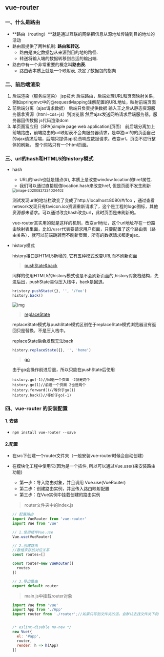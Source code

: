 ## vue-router

### 一、什么是路由

* **路由（routing）**就是通过互联的网络把信息从源地址传输到目的地址的活动
* 路由器提供了两种机制: **路由和转送.**
  * 路由是决定数据包从来源到目的地的路径.
  * 转送将输入端的数据转移到合适的输出端.
* 路由中有一个非常重要的概念叫**路由表**.
  * 路由表本质上就是一个映射表, 决定了数据包的指向



### 二、前后端渲染

1. 后端渲染（服务端渲染） jsp技术 后端路由，后端处理URL和页面映射关系，例如springmvc中的@requestMapping注解配置的URL地址，映射前端页面
2. 前后端分离（ajax请求数据） 后端只负责提供数据 输入王之后从静态资源服务器拿资源（html+css+js）到浏览器  然后ajax发送网络请求后端服务器，服务器回传数据 js代码渲染dom
3. 单页面富应用（SPA[simple page web application]页面） 前后端分离加上前端路由，前端路由的url映射表不会向服务器请求，是单独url的的页面自己的ajax请求后端，后端只提供api负责响应数据请求。改变url，页面不进行整体的刷新。 整个网站只有一个html页面。

### 三、url的hash和HTML5的history模式

 * hash

    * URL的hash也就是锚点(#), 本质上是改变window.location的href属性.
    * 我们可以通过直接赋值location.hash来改变href, 但是页面不发生刷新

   <img src="https://gitee.com/rodrick278/img/raw/master/img/image-20200827224034402.png" alt="image-20200827224034402" style="zoom:80%;" />

   测试发现url的地址栏改变了变成了http://localhost:8080/#/foo ，通过查看network发现只有favicon.ico资源重新请求了，这个是工程的logo图标，其他资源都未请求。可以通过改变hash改变url，此时页面是未刷新的。

   vue-router其实用的就是这样的机制，改变url地址，这个url地址存在一份路由映射表里面，比如`/user`代表要请求用户页面，只要配置了这个路由表（路由关系），就可以前端跳转而不刷新页面，所有的数据请求都走ajax。

   

* history模式

  history接口是HTML5新增的, 它有五种模式改变URL而不刷新页面

  >  [pushState&back](https://developer.mozilla.org/zh-CN/docs/Web/API/History/pushState)

  同样的使用HTML5的history模式也是不会刷新页面的,history对象栈结构，先进后出，pushState类似压入栈中，back是回退。

  ```js
  hristory.pushState({}, '', '/foo')
  history.back()
  ```

  ![img](https://gitee.com/rodrick278/img/raw/master/img/17-3.png)

  >  [replaceState](https://developer.mozilla.org/zh-CN/docs/Web/API/History/replaceState)

  replaceState模式与pushState模式区别在于replaceState模式浏览器没有返回只是替换，不是压入栈中。

  replaceState后会发现无法back 

  ```js
  history.replaceState({}, '', 'home')
  ```

  > [go](https://developer.mozilla.org/zh-CN/docs/Web/API/History/go)

  由于go会操作前进后退，所以只能在pushState后使用

  ```
  history.go(-1)//回退一个页面 -2就是两个
  history.go(1)//前进一个页面 2也是两个
  history.forward()//等价于go(1)
  history.back()//等价于go(-1)
  ```

### 四、vue-router 的安装配置

#### 1. 安装

* `npm install vue-router --save`

#### 2.配置

* 在src下创建一个router文件夹（一般安装vue-router时候会自动创建）

* 在模块化工程中使用它(因为是一个插件, 所以可以通过Vue.use()来安装路由功能)

  * 第一步：导入路由对象，并且调用 Vue.use(VueRouter)
  * 第二步：创建路由实例，并且传入路由映射配置
  * 第三步：在Vue实例中挂载创建的路由实例

  > router文件夹中的index.js

  ```js
  // 配置路由
  import VueRouter from 'vue-router'
  import Vue from 'vue'
  
  // 1.使用插件Vue.use
  Vue.use(VueRouter)
  
  // 2.创建路由
  //数组来存放对应关系
  const routes=[]
  
  const router=new VueRouter({
    routes  
  })
  
  // 3.导出路由
  export default router
  ```

  > main.js中挂载router对象

  ```js
  import Vue from 'vue'
  import App from './App'
  import router from './router';//如果只写到文件夹的话，会默认去找文件夹下的index.js
  
  
  /* eslint-disable no-new */
  new Vue({
    el: '#app',
    router,
    render: h => h(App)
  })
  
  ```

  

